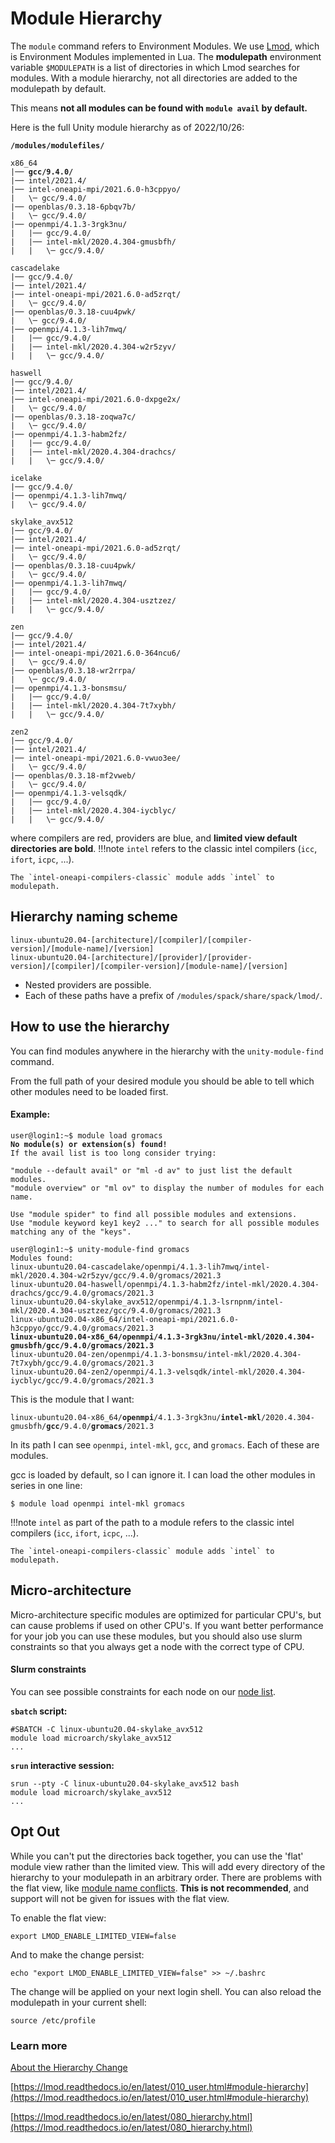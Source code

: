 # Module Hierarchy #

The <red>`module`</red> command refers to Environment Modules. We use [Lmod](https://lmod.readthedocs.io/en/latest/index.html), which is Environment Modules implemented in Lua. The **modulepath** environment variable `$MODULEPATH` is a list of directories in which Lmod searches for modules. With a module hierarchy, not all directories are added to the modulepath by default.

This means **not all modules can be found with <red>`module avail`</red> by default.**

Here is the full Unity module hierarchy as of 2022/10/26:
<pre><code><strong>/modules/modulefiles/</strong>

x86_64
|── <strong><red>gcc</red>/9.4.0/</strong>
|── <red>intel</red>/2021.4/
|── <blue>intel-oneapi-mpi</blue>/2021.6.0-h3cppyo/
|   \─ <red>gcc</red>/9.4.0/
|── <blue>openblas</blue>/0.3.18-6pbqv7b/
|   \─ <red>gcc</red>/9.4.0/
|── <blue>openmpi</blue>/4.1.3-3rgk3nu/
|   |── <red>gcc</red>/9.4.0/
|   |── <blue>intel-mkl</blue>/2020.4.304-gmusbfh/
|   |   \─ <red>gcc</red>/9.4.0/

cascadelake
|── <red>gcc</red>/9.4.0/
|── <red>intel</red>/2021.4/
|── <blue>intel-oneapi-mpi</blue>/2021.6.0-ad5zrqt/
|   \─ <red>gcc</red>/9.4.0/
|── <blue>openblas</blue>/0.3.18-cuu4pwk/
|   \─ <red>gcc</red>/9.4.0/
|── <blue>openmpi</blue>/4.1.3-lih7mwq/
|   |── <red>gcc</red>/9.4.0/
|   |── <blue>intel-mkl</blue>/2020.4.304-w2r5zyv/
|   |   \─ <red>gcc</red>/9.4.0/

haswell
|── <red>gcc</red>/9.4.0/
|── <red>intel</red>/2021.4/
|── <blue>intel-oneapi-mpi</blue>/2021.6.0-dxpge2x/
|   \─ <red>gcc</red>/9.4.0/
|── <blue>openblas</blue>/0.3.18-zoqwa7c/
|   \─ <red>gcc</red>/9.4.0/
|── <blue>openmpi</blue>/4.1.3-habm2fz/
|   |── <red>gcc</red>/9.4.0/
|   |── <blue>intel-mkl</blue>/2020.4.304-drachcs/
|   |   \─ <red>gcc</red>/9.4.0/

icelake
|── <red>gcc</red>/9.4.0/
|── <blue>openmpi</blue>/4.1.3-lih7mwq/
|   \─ <red>gcc</red>/9.4.0/

skylake_avx512
|── <red>gcc</red>/9.4.0/
|── <red>intel</red>/2021.4/
|── <blue>intel-oneapi-mpi</blue>/2021.6.0-ad5zrqt/
|   \─ <red>gcc</red>/9.4.0/
|── <blue>openblas</blue>/0.3.18-cuu4pwk/
|   \─ <red>gcc</red>/9.4.0/
|── <blue>openmpi</blue>/4.1.3-lih7mwq/
|   |── <red>gcc</red>/9.4.0/
|   |── <blue>intel-mkl</blue>/2020.4.304-usztzez/
|   |   \─ <red>gcc</red>/9.4.0/

zen
|── <red>gcc</red>/9.4.0/
|── <red>intel</red>/2021.4/
|── <blue>intel-oneapi-mpi</blue>/2021.6.0-364ncu6/
|   \─ <red>gcc</red>/9.4.0/
|── <blue>openblas</blue>/0.3.18-wr2rrpa/
|   \─ <red>gcc</red>/9.4.0/
|── <blue>openmpi</blue>/4.1.3-bonsmsu/
|   |── <red>gcc</red>/9.4.0/
|   |── <blue>intel-mkl</blue>/2020.4.304-7t7xybh/
|   |   \─ <red>gcc</red>/9.4.0/

zen2
|── <red>gcc</red>/9.4.0/
|── <red>intel</red>/2021.4/
|── <blue>intel-oneapi-mpi</blue>/2021.6.0-vwuo3ee/
|   \─ <red>gcc</red>/9.4.0/
|── <blue>openblas</blue>/0.3.18-mf2vweb/
|   \─ <red>gcc</red>/9.4.0/
|── <blue>openmpi</blue>/4.1.3-velsqdk/
|   |── <red>gcc</red>/9.4.0/
|   |── <blue>intel-mkl</blue>/2020.4.304-iycblyc/
|   |   \─ <red>gcc</red>/9.4.0/
</code></pre>
where <red>compilers are red</red>, <blue>providers are blue</blue>, and **limited view default directories are bold**.
!!!note
    `intel` refers to the classic intel compilers (`icc`, `ifort`, `icpc`, ...).

    The `intel-oneapi-compilers-classic` module adds `intel` to modulepath.

## Hierarchy naming scheme ##
<pre><code>linux-ubuntu20.04-[architecture]/[compiler]/[compiler-version]/<red>[module-name]/[version]</red>
linux-ubuntu20.04-[architecture]/[provider]/[provider-version]/[compiler]/[compiler-version]/<red>[module-name]/[version]</red>
</code></pre>

* Nested providers are possible.
* Each of these paths have a prefix of `/modules/spack/share/spack/lmod/`.

## How to use the hierarchy ##
You can find modules anywhere in the hierarchy with the <red>`unity-module-find`</red> command.

From the full path of your desired module you should be able to tell which other modules need to be loaded first.

#### Example: ####
<pre><code>user@login1:~$ module load gromacs
<strong><red>No module(s) or extension(s) found!</red></strong>
If the avail list is too long consider trying:

"module --default avail" or "ml -d av" to just list the default modules.
"module overview" or "ml ov" to display the number of modules for each name.

Use "module spider" to find all possible modules and extensions.
Use "module keyword key1 key2 ..." to search for all possible modules matching any of the "keys".
</code></pre>

<pre><code>user@login1:~$ unity-module-find gromacs
Modules found:
linux-ubuntu20.04-cascadelake/openmpi/4.1.3-lih7mwq/intel-mkl/2020.4.304-w2r5zyv/gcc/9.4.0/<red>gromacs/2021.3</red>
linux-ubuntu20.04-haswell/openmpi/4.1.3-habm2fz/intel-mkl/2020.4.304-drachcs/gcc/9.4.0/<red>gromacs/2021.3</red>
linux-ubuntu20.04-skylake_avx512/openmpi/4.1.3-lsrnpnm/intel-mkl/2020.4.304-usztzez/gcc/9.4.0/<red>gromacs/2021.3</red>
linux-ubuntu20.04-x86_64/intel-oneapi-mpi/2021.6.0-h3cppyo/gcc/9.4.0/<red>gromacs/2021.3</red>
<strong>linux-ubuntu20.04-x86_64/openmpi/4.1.3-3rgk3nu/intel-mkl/2020.4.304-gmusbfh/gcc/9.4.0/<red>gromacs/2021.3</red></strong>
linux-ubuntu20.04-zen/openmpi/4.1.3-bonsmsu/intel-mkl/2020.4.304-7t7xybh/gcc/9.4.0/<red>gromacs/2021.3</red>
linux-ubuntu20.04-zen2/openmpi/4.1.3-velsqdk/intel-mkl/2020.4.304-iycblyc/gcc/9.4.0/<red>gromacs/2021.3</red>
</code></pre>

This is the module that I want:
<pre><code>linux-ubuntu20.04-x86_64/<strong>openmpi</strong>/4.1.3-3rgk3nu/<strong>intel-mkl</strong>/2020.4.304-gmusbfh/<strong>gcc</strong>/9.4.0/<strong>gromacs</strong>/2021.3
</code></pre>
In its path I can see `openmpi`, `intel-mkl`, `gcc`, and `gromacs`. Each of these are modules.

gcc is loaded by default, so I can ignore it. I can load the other modules in series in one line:
```
$ module load openmpi intel-mkl gromacs
```

!!!note
    `intel` as part of the path to a module refers to the classic intel compilers (`icc`, `ifort`, `icpc`, ...).

    The `intel-oneapi-compilers-classic` module adds `intel` to modulepath.


## Micro-architecture ##

Micro-architecture specific modules are optimized for particular CPU's, but can cause problems if used on other CPU's. If you want better performance for your job you can use these modules, but you should also use slurm constraints so that you always get a node with the correct type of CPU.

#### Slurm constraints ####
You can see possible constraints for each node on our [node list](../technical/nodelist.md).

**`sbatch` script:**
```
#SBATCH -C linux-ubuntu20.04-skylake_avx512
module load microarch/skylake_avx512
...
```

**`srun` interactive session:**
```
srun --pty -C linux-ubuntu20.04-skylake_avx512 bash
module load microarch/skylake_avx512
...
```

## Opt Out ##
While you can't put the directories back together, you can use the 'flat' module view rather than the limited view. This will add every directory of the hierarchy to your modulepath in an arbitrary order. There are problems with the flat view, like [module name conflicts](../hierarchy-change.md#module-name-conflicts). **This is not recommended**, and support will not be given for issues with the flat view.

To enable the flat view:
```
export LMOD_ENABLE_LIMITED_VIEW=false
```
And to make the change persist:
```
echo "export LMOD_ENABLE_LIMITED_VIEW=false" >> ~/.bashrc
```
The change will be applied on your next login shell. You can also reload the modulepath in your current shell:
```
source /etc/profile
```


### Learn more ###
[About the Hierarchy Change](../hierarchy-change.md)

[https://lmod.readthedocs.io/en/latest/010_user.html#module-hierarchy](https://lmod.readthedocs.io/en/latest/010_user.html#module-hierarchy)

[https://lmod.readthedocs.io/en/latest/080_hierarchy.html](https://lmod.readthedocs.io/en/latest/080_hierarchy.html)
